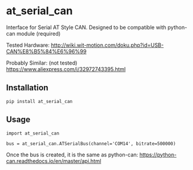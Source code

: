 # at_serial_can

Interface for Serial AT Style CAN. Designed to be compatible with python-can module (required)

Tested Hardware:
http://wiki.wit-motion.com/doku.php?id=USB-CAN%E8%B5%84%E6%96%99

Probably Similar: (not tested)
https://www.aliexpress.com/i/32972743395.html

## Installation

    pip install at_serial_can

## Usage

    import at_serial_can
    
    bus = at_serial_can.ATSerialBus(channel='COM14', bitrate=500000)

Once the bus is created, it is the same as python-can:
https://python-can.readthedocs.io/en/master/api.html